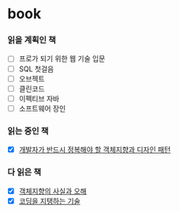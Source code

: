# book
### 읽을 계획인 책
- [ ] 프로가 되기 위한 웹 기술 입문
- [ ] SQL 첫걸음
- [ ] 오브젝트
- [ ] 클린코드
- [ ] 이펙티브 자바
- [ ] 소프트웨어 장인

### 읽는 중인 책
- [x] [개발자가 반드시 정복해야 할 객체지향과 디자인 패턴](https://github.com/pjy1368/book/tree/main/%EA%B0%9C%EB%B0%9C%EC%9E%90%EA%B0%80%20%EB%B0%98%EB%93%9C%EC%8B%9C%20%EC%A0%95%EB%B3%B5%ED%95%B4%EC%95%BC%20%ED%95%A0%20%EA%B0%9D%EC%B2%B4%20%EC%A7%80%ED%96%A5%EA%B3%BC%20%EB%94%94%EC%9E%90%EC%9D%B8%20%ED%8C%A8%ED%84%B4)

### 다 읽은 책
- [x] [객체지향의 사실과 오해](https://github.com/pjy1368/book/tree/main/%EA%B0%9D%EC%B2%B4%EC%A7%80%ED%96%A5%EC%9D%98%20%EC%82%AC%EC%8B%A4%EA%B3%BC%20%EC%98%A4%ED%95%B4)
- [x] [코딩을 지탱하는 기술](https://github.com/pjy1368/book/tree/main/%EC%BD%94%EB%94%A9%EC%9D%84%20%EC%A7%80%ED%83%B1%ED%95%98%EB%8A%94%20%EA%B8%B0%EC%88%A0)

